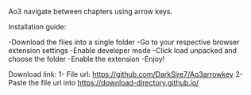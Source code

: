 Ao3 navigate between chapters using arrow keys.

Installation guide:

-Download the files into a single folder -Go to your respective browser extension settings -Enable developer mode -Click load unpacked and choose the folder -Enable the extension -Enjoy!

Download link: 
1- File url: https://github.com/DarkSire7/Ao3arrowkey
2- Paste the file url into https://download-directory.github.io/
